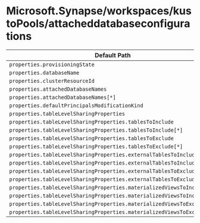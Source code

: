 # Microsoft.Synapse/workspaces/kustoPools/attacheddatabaseconfigurations

| Default Path | Alias |
|---|---|
| `properties.provisioningState` | `Microsoft.Synapse/workspaces/kustoPools/attachedDatabaseConfigurations/provisioningState` |
| `properties.databaseName` | `Microsoft.Synapse/workspaces/kustoPools/attachedDatabaseConfigurations/databaseName` |
| `properties.clusterResourceId` | `Microsoft.Synapse/workspaces/kustoPools/attachedDatabaseConfigurations/clusterResourceId` |
| `properties.attachedDatabaseNames` | `Microsoft.Synapse/workspaces/kustoPools/attachedDatabaseConfigurations/attachedDatabaseNames` |
| `properties.attachedDatabaseNames[*]` | `Microsoft.Synapse/workspaces/kustoPools/attachedDatabaseConfigurations/attachedDatabaseNames[*]` |
| `properties.defaultPrincipalsModificationKind` | `Microsoft.Synapse/workspaces/kustoPools/attachedDatabaseConfigurations/defaultPrincipalsModificationKind` |
| `properties.tableLevelSharingProperties` | `Microsoft.Synapse/workspaces/kustoPools/attachedDatabaseConfigurations/tableLevelSharingProperties` |
| `properties.tableLevelSharingProperties.tablesToInclude` | `Microsoft.Synapse/workspaces/kustoPools/attachedDatabaseConfigurations/tableLevelSharingProperties.tablesToInclude` |
| `properties.tableLevelSharingProperties.tablesToInclude[*]` | `Microsoft.Synapse/workspaces/kustoPools/attachedDatabaseConfigurations/tableLevelSharingProperties.tablesToInclude[*]` |
| `properties.tableLevelSharingProperties.tablesToExclude` | `Microsoft.Synapse/workspaces/kustoPools/attachedDatabaseConfigurations/tableLevelSharingProperties.tablesToExclude` |
| `properties.tableLevelSharingProperties.tablesToExclude[*]` | `Microsoft.Synapse/workspaces/kustoPools/attachedDatabaseConfigurations/tableLevelSharingProperties.tablesToExclude[*]` |
| `properties.tableLevelSharingProperties.externalTablesToInclude` | `Microsoft.Synapse/workspaces/kustoPools/attachedDatabaseConfigurations/tableLevelSharingProperties.externalTablesToInclude` |
| `properties.tableLevelSharingProperties.externalTablesToInclude[*]` | `Microsoft.Synapse/workspaces/kustoPools/attachedDatabaseConfigurations/tableLevelSharingProperties.externalTablesToInclude[*]` |
| `properties.tableLevelSharingProperties.externalTablesToExclude` | `Microsoft.Synapse/workspaces/kustoPools/attachedDatabaseConfigurations/tableLevelSharingProperties.externalTablesToExclude` |
| `properties.tableLevelSharingProperties.externalTablesToExclude[*]` | `Microsoft.Synapse/workspaces/kustoPools/attachedDatabaseConfigurations/tableLevelSharingProperties.externalTablesToExclude[*]` |
| `properties.tableLevelSharingProperties.materializedViewsToInclude` | `Microsoft.Synapse/workspaces/kustoPools/attachedDatabaseConfigurations/tableLevelSharingProperties.materializedViewsToInclude` |
| `properties.tableLevelSharingProperties.materializedViewsToInclude[*]` | `Microsoft.Synapse/workspaces/kustoPools/attachedDatabaseConfigurations/tableLevelSharingProperties.materializedViewsToInclude[*]` |
| `properties.tableLevelSharingProperties.materializedViewsToExclude` | `Microsoft.Synapse/workspaces/kustoPools/attachedDatabaseConfigurations/tableLevelSharingProperties.materializedViewsToExclude` |
| `properties.tableLevelSharingProperties.materializedViewsToExclude[*]` | `Microsoft.Synapse/workspaces/kustoPools/attachedDatabaseConfigurations/tableLevelSharingProperties.materializedViewsToExclude[*]` |

